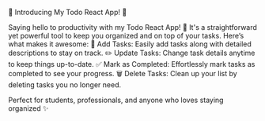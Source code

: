 🚀 Introducing My Todo React App! 🚀

Saying hello to productivity with my Todo React App! 🌟 
It's a straightforward yet powerful tool to keep you organized and on top of your tasks. Here’s what makes it awesome:
📝 Add Tasks: Easily add tasks along with detailed descriptions to stay on track.
✏️ Update Tasks: Change task details anytime to keep things up-to-date.
✅ Mark as Completed: Effortlessly mark tasks as completed to see your progress.
🗑️ Delete Tasks: Clean up your list by deleting tasks you no longer need.

Perfect for students, professionals, and anyone who loves staying organized ✨
